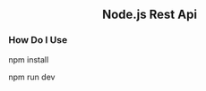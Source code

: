 <h2 style="text-align:center">Node.js Rest Api</h2>

<h3>How Do I Use</h3>
<p>npm install</p>
<p>npm run dev</p>
